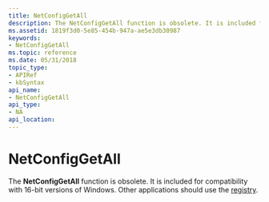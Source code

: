 ```yaml
---
title: NetConfigGetAll
description: The NetConfigGetAll function is obsolete. It is included for compatibility with 16-bit versions of Windows. Other applications should use the registry.
ms.assetid: 1819f3d0-5e85-454b-947a-ae5e3db30987
keywords:
- NetConfigGetAll
ms.topic: reference
ms.date: 05/31/2018
topic_type: 
- APIRef
- kbSyntax
api_name: 
- NetConfigGetAll
api_type: 
- NA
api_location: 
---
```


# NetConfigGetAll

The **NetConfigGetAll** function is obsolete. It is included for compatibility with 16-bit versions of Windows. Other applications should use the [registry](https://docs.microsoft.com/windows/desktop/SysInfo/registry).

 

 




